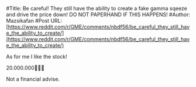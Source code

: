 #Title: Be careful! They still have the ability to create a fake gamma sqeeze and drive the price down! DO NOT PAPERHAND IF THIS HAPPENS!
#Author: Mazsikafan
#Post URL: [https://www.reddit.com/r/GME/comments/nbdf56/be_careful_they_still_have_the_ability_to_create/](https://www.reddit.com/r/GME/comments/nbdf56/be_careful_they_still_have_the_ability_to_create/)


As for me I like the stock! 

20.000.000🙌💎🚀

Not a financial advise.